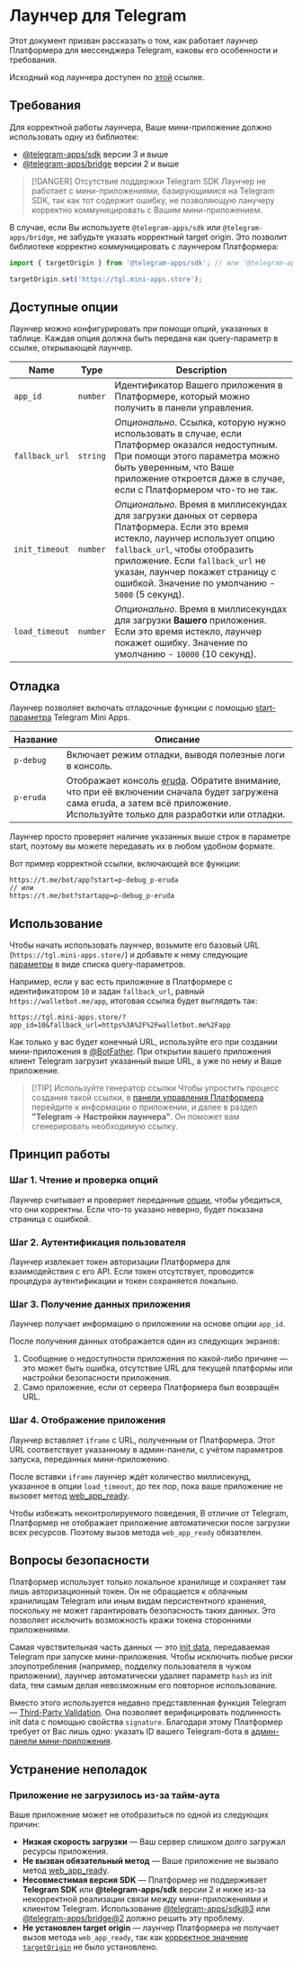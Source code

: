 # Лаунчер для Telegram

Этот документ призван рассказать о том, как работает лаунчер Платформера для мессенджера Telegram, каковы его
особенности и требования.

Исходный код лаунчера доступен
по [этой](https://github.com/platformer-hq/platformer-monorepo/tree/master/apps/telegram-launcher)
ссылке.

## Требования

Для корректной работы лаунчера, Ваше мини-приложение должно использовать одну из библиотек:

- [@telegram-apps/sdk](https://docs.telegram-mini-apps.com/packages/telegram-apps-sdk/3-x) версии 3 и выше
- [@telegram-apps/bridge](https://docs.telegram-mini-apps.com/packages/telegram-apps-bridge/2-x) версии 2 и выше

> [!DANGER] Отсутствие поддержки Telegram SDK
> Лаунчер не работает с мини-приложениями, базирующимися на Telegram SDK, так как тот содержит ошибку, не позволяющую
> ланучеру корректно коммуницировать с Вашим мини-приложением.

В случае, если Вы используете `@telegram-apps/sdk` или `@telegram-apps/bridge`, не забудьте указать корректный
target origin. Это позволит библиотеке корректно коммуницировать с лаунчером Платформера:

```ts
import { targetOrigin } from '@telegram-apps/sdk'; // или '@telegram-apps/bridge'

targetOrigin.set('https://tgl.mini-apps.store');
```

## Доступные опции

Лаунчер можно конфигурировать при помощи опций, указанных в таблице. Каждая опция должна быть передана как
query-параметр в ссылке, открывающей лаунчер.

| Name           | Type     | Description                                                                                                                                                                                                                                                                                  |
|----------------|----------|----------------------------------------------------------------------------------------------------------------------------------------------------------------------------------------------------------------------------------------------------------------------------------------------|
| `app_id`       | `number` | Идентификатор Вашего приложения в Платформере, который можно получить в панели управления.                                                                                                                                                                                                   |
| `fallback_url` | `string` | _Опционально_. Ссылка, которую нужно использовать в случае, если Платформер оказался недоступным. При помощи этого параметра можно быть уверенным, что Ваше приложение откроется даже в случае, если с Платформером что-то не так.                                                           |
| `init_timeout` | `number` | _Опционально_. Время в миллисекундах для загрузки данных от сервера Платформера. Если это время истекло, лаунчер использует опцию `fallback_url`, чтобы отобразить приложение. Если `fallback_url` не указан, лаунчер покажет страницу с ошибкой. Значение по умолчанию - `5000` (5 секунд). |
| `load_timeout` | `number` | _Опционально_. Время в миллисекундах для загрузки **Вашего** приложения. Если это время истекло, лаунчер покажет ошибку. Значение по умолчанию - `10000` (10 секунд).                                                                                                                        |

## Отладка

Лаунчер позволяет включать отладочные функции с
помощью [start-параметра](https://docs.telegram-mini-apps.com/platform/start-parameter) Telegram Mini Apps.

| Название  | Описание                                                                                                                                                                                                       |
|-----------|----------------------------------------------------------------------------------------------------------------------------------------------------------------------------------------------------------------|
| `p-debug` | Включает режим отладки, выводя полезные логи в консоль.                                                                                                                                                        |
| `p-eruda` | Отображает консоль [eruda](http://npmjs.com/package/eruda). Обратите внимание, что при её включении сначала будет загружена сама eruda, а затем всё приложение. Используйте только для разработки или отладки. |

Лаунчер просто проверяет наличие указанных выше строк в параметре start, поэтому вы можете передавать их в любом
удобном формате.

Вот пример корректной ссылки, включающей все функции:

```
https://t.me/bot/app?start=p-debug_p-eruda
// или
https://t.me/bot?startapp=p-debug_p-eruda
```

## Использование

Чтобы начать использовать лаунчер, возьмите его базовый URL (`https://tgl.mini-apps.store/`) и добавьте к нему
следующие [параметры](#доступные-опции) в виде списка query-параметров.

Например, если у вас есть приложение в Платформере с идентификатором `10` и задан `fallback_url`, равный
`https://walletbot.me/app`, итоговая ссылка будет выглядеть так:

```
https://tgl.mini-apps.store/?app_id=10&fallback_url=https%3A%2F%2Fwalletbot.me%2Fapp
```

Как только у вас будет конечный URL, используйте его при создании мини-приложения
в [@BotFather](https://t.me/botfather). При открытии вашего приложения клиент Telegram загрузит указанный выше URL,
а уже по нему и Ваше приложение.

> [!TIP] Используйте генератор ссылки
> Чтобы упростить процесс создания такой ссылки, в [панели управления Платформера](https://t.me/platformer_robot/admin)
> перейдите к информации о приложении, и далее в раздел **"Telegram -> Настройки лаунчера"**. Он поможет вам
> сгенерировать необходимую ссылку.

## Принцип работы

### Шаг 1. Чтение и проверка опций

Лаунчер считывает и проверяет переданные [опции](#доступные-опции), чтобы убедиться, что они корректны. Если что-то
указано неверно, будет показана страница с ошибкой.

### Шаг 2. Аутентификация пользователя

Лаунчер извлекает токен авторизации Платформера для взаимодействия с его API. Если токен отсутствует, проводится
процедура аутентификации и токен сохраняется локально.

### Шаг 3. Получение данных приложения

Лаунчер получает информацию о приложении на основе опции `app_id`.

После получения данных отображается один из следующих экранов:

1. Сообщение о недоступности приложения по какой-либо причине — это может быть ошибка, отсутствие URL для текущей
   платформы или настройки безопасности приложения.
2. Само приложение, если от сервера Платформера был возвращён URL.

### Шаг 4. Отображение приложения

Лаунчер вставляет `iframe` с URL, полученным от Платформера. Этот URL соответствует указанному в админ-панели, с
учётом параметров запуска, переданных мини-приложению.

После вставки `iframe` лаунчер ждёт количество миллисекунд, указанное в опции `load_timeout`, до тех пор, пока ваше
приложение не вызовет метод [web_app_ready](https://docs.telegram-mini-apps.com/platform/methods#web-app-ready).

Чтобы избежать неконтролируемого поведения, В отличие от Telegram, Платформер не отображает приложение автоматически
после загрузки всех ресурсов. Поэтому вызов метода `web_app_ready` обязателен.

## Вопросы безопасности

Платформер использует только локальное хранилище и сохраняет там лишь авторизационный токен. Он не обращается к облачным
хранилищам Telegram или иным видам персистентного хранения, поскольку не может гарантировать безопасность таких данных.
Это позволяет исключить возможность кражи токена сторонними приложениями.

Самая чувствительная часть данных — это [init data](https://docs.telegram-mini-apps.com/platform/init-data),
передаваемая Telegram при запуске мини-приложения. Чтобы исключить любые риски злоупотребления (например, подделку
пользователя в чужом приложении), лаунчер автоматически удаляет параметр `hash` из init data, тем самым делая
невозможным его повторное использование.

Вместо этого используется недавно представленная функция
Telegram — [Third-Party Validation](https://docs.telegram-mini-apps.com/platform/init-data#using-telegram-public-key).
Она позволяет верифицировать подлинность init data с помощью свойства `signature`. Благодаря этому Платформер требует от
Вас лишь одно: указать ID вашего Telegram-бота в [админ-панели мини-приложения](https://t.me/platformer_robot/admin).

## Устранение неполадок

### Приложение не загрузилось из-за тайм-аута

Ваше приложение может не отобразиться по одной из следующих причин:

* **Низкая скорость загрузки** — Ваш сервер слишком долго загружал ресурсы приложения.
* **Не вызван обязательный метод** — Ваше приложение не вызвало
  метод [web_app_ready](https://docs.telegram-mini-apps.com/platform/methods#web-app-ready).
* **Несовместимая версия SDK** — Платформер не поддерживает **Telegram SDK** или **@telegram-apps/sdk** версии 2 и ниже
  из-за некорректной реализации связи между мини-приложениями и клиентом Telegram.
  Использование [@telegram-apps/sdk@3](https://docs.telegram-mini-apps.com/packages/telegram-apps-sdk/3-x)
  или [@telegram-apps/bridge@2](https://docs.telegram-mini-apps.com/packages/telegram-apps-bridge/2-x) должно решить
  эту проблему.
* **Не установлен target origin** — лаунчер Платформера не получает вызов метода `web_app_ready`, так как [корректное
  значение `targetOrigin`](#требования) не было установлено.
